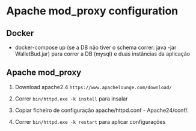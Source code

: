 # Apache mod_proxy configuration

## Docker

* docker-compose up (se a DB não tiver o schema correr: java -jar WalletBud.jar) para correr a DB (mysql) e duas instâncias da aplicação

## Apache mod_proxy

1. Download apache2.4 `https://www.apachelounge.com/download/`

2. Correr `bin/httpd.exe -k install` para insalar

3. Copiar ficheiro de configuração apache/httpd.conf - Apache24/conf/.

4. Correr `bin/httpd.exe -k restart` para aplicar configurações